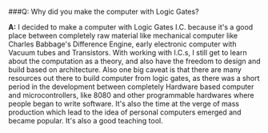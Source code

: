 ###Q: Why did you make the computer with Logic Gates?  

**A:** I decided to make a computer with Logic Gates I.C. because it's a good place between completely raw material like mechanical computer like Charles Babbage's Difference Engine, early electronic computer with Vacuum tubes and Transistors. With working with I.C.s, I still get to learn about the computation as a theory, and also have the freedom to design and build based on architecture. Also one big caveat is that there are many resources out there to build computer from logic gates, as there was a short period in the development between completely Hardware based computer and microcontrollers, like 8080 and other programmable hardwares where people began to write software. It's also the time at the verge of mass production which lead to the idea of personal computers emerged and became popular. It's also a good teaching tool. 

###